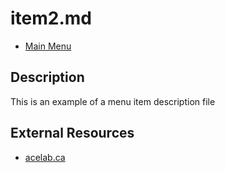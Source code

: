 # item2.md

* [Main Menu](../index.md)

## Description

This is an example of a menu item description file

## External Resources

* [acelab.ca](https://acelab.cbrain.mcgill.ca/)

